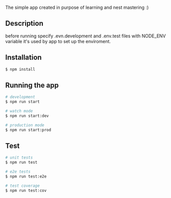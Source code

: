 <p>The simple app created in purpose of learning and nest mastering :)</p>

## Description

before running specify .evn.development and .env.test files with NODE_ENV variable it's used by app to set up the enviroment.

## Installation

```bash
$ npm install
```

## Running the app

```bash
# development
$ npm run start

# watch mode
$ npm run start:dev

# production mode
$ npm run start:prod
```

## Test

```bash
# unit tests
$ npm run test

# e2e tests
$ npm run test:e2e

# test coverage
$ npm run test:cov
```
